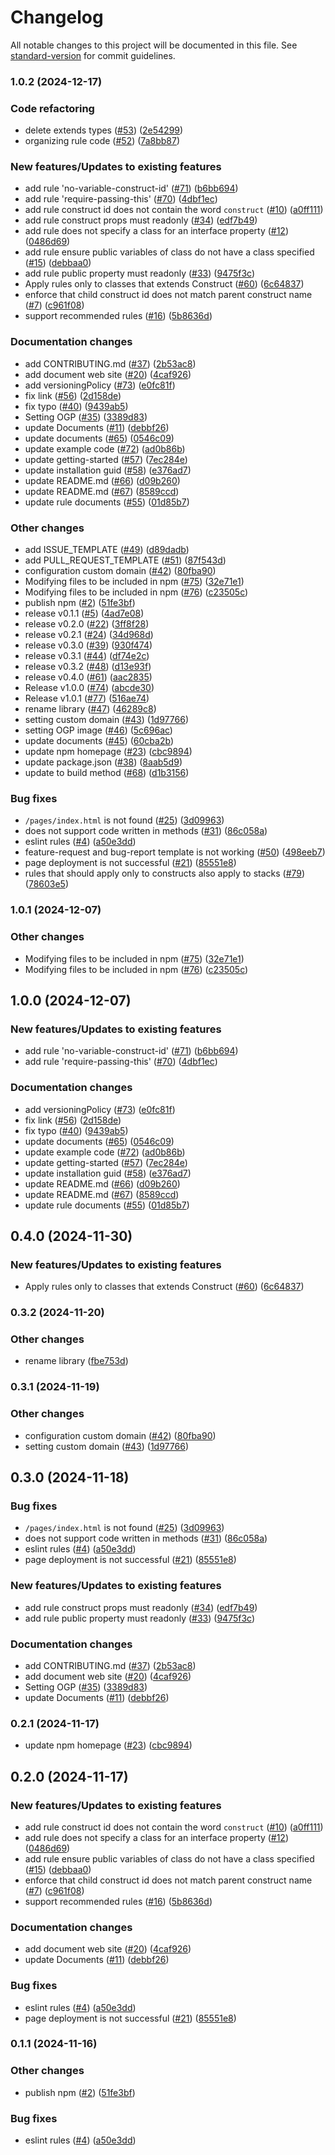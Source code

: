 # Changelog

All notable changes to this project will be documented in this file. See [standard-version](https://github.com/conventional-changelog/standard-version) for commit guidelines.

### 1.0.2 (2024-12-17)


### Code refactoring

* delete extends types ([#53](https://github.com/ren-yamanashi/eslint-cdk-plugin/issues/53)) ([2e54299](https://github.com/ren-yamanashi/eslint-cdk-plugin/commit/2e542992c2f91a4e216fd0153ef502d32213771d))
* organizing rule code ([#52](https://github.com/ren-yamanashi/eslint-cdk-plugin/issues/52)) ([7a8bb87](https://github.com/ren-yamanashi/eslint-cdk-plugin/commit/7a8bb87db3dcd2d5a4aee8008b47b4342a3f2db1))


### New features/Updates to existing features

* add rule 'no-variable-construct-id' ([#71](https://github.com/ren-yamanashi/eslint-cdk-plugin/issues/71)) ([b6bb694](https://github.com/ren-yamanashi/eslint-cdk-plugin/commit/b6bb6942afaea2ac7b4e7f0e0b1fb3c9d1e36f44))
* add rule 'require-passing-this' ([#70](https://github.com/ren-yamanashi/eslint-cdk-plugin/issues/70)) ([4dbf1ec](https://github.com/ren-yamanashi/eslint-cdk-plugin/commit/4dbf1eceefde8712458cbeb016844d42b94078ae))
* add rule construct id does not contain the word `construct` ([#10](https://github.com/ren-yamanashi/eslint-cdk-plugin/issues/10)) ([a0ff111](https://github.com/ren-yamanashi/eslint-cdk-plugin/commit/a0ff1112084974082efe9d9d0eacee61062b2db0))
* add rule construct props must readonly ([#34](https://github.com/ren-yamanashi/eslint-cdk-plugin/issues/34)) ([edf7b49](https://github.com/ren-yamanashi/eslint-cdk-plugin/commit/edf7b490bec5dad1104281c9a551a631ca017fc6))
* add rule does not specify a class for an interface property ([#12](https://github.com/ren-yamanashi/eslint-cdk-plugin/issues/12)) ([0486d69](https://github.com/ren-yamanashi/eslint-cdk-plugin/commit/0486d69f0735a855507cec07769a0520471b6c74))
* add rule ensure public variables of class do not have a class specified ([#15](https://github.com/ren-yamanashi/eslint-cdk-plugin/issues/15)) ([debbaa0](https://github.com/ren-yamanashi/eslint-cdk-plugin/commit/debbaa08033830b9cde0c5dd756c50af8b7d561c))
* add rule public property must readonly ([#33](https://github.com/ren-yamanashi/eslint-cdk-plugin/issues/33)) ([9475f3c](https://github.com/ren-yamanashi/eslint-cdk-plugin/commit/9475f3c7271dd057668fc4b073c27f0a61d19597))
* Apply rules only to classes that extends Construct ([#60](https://github.com/ren-yamanashi/eslint-cdk-plugin/issues/60)) ([6c64837](https://github.com/ren-yamanashi/eslint-cdk-plugin/commit/6c6483772779c50a5949234bdacecda62df2f0ee))
* enforce that child construct id does not match parent construct name ([#7](https://github.com/ren-yamanashi/eslint-cdk-plugin/issues/7)) ([c961f08](https://github.com/ren-yamanashi/eslint-cdk-plugin/commit/c961f08192f688aae33d8cbfed43a9d013eebcb6))
* support recommended rules ([#16](https://github.com/ren-yamanashi/eslint-cdk-plugin/issues/16)) ([5b8636d](https://github.com/ren-yamanashi/eslint-cdk-plugin/commit/5b8636db76d4cf56f39b4723ceb3a2521467f664))


### Documentation changes

* add CONTRIBUTING.md ([#37](https://github.com/ren-yamanashi/eslint-cdk-plugin/issues/37)) ([2b53ac8](https://github.com/ren-yamanashi/eslint-cdk-plugin/commit/2b53ac8ef6f11ea11e323dbd1c155956489d289a))
* add document web site ([#20](https://github.com/ren-yamanashi/eslint-cdk-plugin/issues/20)) ([4caf926](https://github.com/ren-yamanashi/eslint-cdk-plugin/commit/4caf9264aeb90a3e9b3355d37ef5f9a3f59e7fec))
* add versioningPolicy ([#73](https://github.com/ren-yamanashi/eslint-cdk-plugin/issues/73)) ([e0fc81f](https://github.com/ren-yamanashi/eslint-cdk-plugin/commit/e0fc81f4a9d9ff74c7368dfa95678c2c4941ff4e))
* fix link ([#56](https://github.com/ren-yamanashi/eslint-cdk-plugin/issues/56)) ([2d158de](https://github.com/ren-yamanashi/eslint-cdk-plugin/commit/2d158de326624e9516b3ff43ac5d473e64f79fed))
* fix typo ([#40](https://github.com/ren-yamanashi/eslint-cdk-plugin/issues/40)) ([9439ab5](https://github.com/ren-yamanashi/eslint-cdk-plugin/commit/9439ab55b70a3fd8281b7e741520274753ee8445))
* Setting OGP ([#35](https://github.com/ren-yamanashi/eslint-cdk-plugin/issues/35)) ([3389d83](https://github.com/ren-yamanashi/eslint-cdk-plugin/commit/3389d83efddb4ea382f6ac055dc7c58c8293d7e7))
* update Documents ([#11](https://github.com/ren-yamanashi/eslint-cdk-plugin/issues/11)) ([debbf26](https://github.com/ren-yamanashi/eslint-cdk-plugin/commit/debbf26aa6e928f67803a8031cd7ac2fd76d40bd))
* update documents ([#65](https://github.com/ren-yamanashi/eslint-cdk-plugin/issues/65)) ([0546c09](https://github.com/ren-yamanashi/eslint-cdk-plugin/commit/0546c09477df9f04f4654ba4e9408c7c19a116a0))
* update example code ([#72](https://github.com/ren-yamanashi/eslint-cdk-plugin/issues/72)) ([ad0b86b](https://github.com/ren-yamanashi/eslint-cdk-plugin/commit/ad0b86b91002ba9621cfee6248bfd2fc479398c0))
* update getting-started ([#57](https://github.com/ren-yamanashi/eslint-cdk-plugin/issues/57)) ([7ec284e](https://github.com/ren-yamanashi/eslint-cdk-plugin/commit/7ec284edbb4f1ebabc51f0916038825b06039abd))
* update installation guid ([#58](https://github.com/ren-yamanashi/eslint-cdk-plugin/issues/58)) ([e376ad7](https://github.com/ren-yamanashi/eslint-cdk-plugin/commit/e376ad79d5064a8cc668034add8ccf91e025413d))
* update README.md ([#66](https://github.com/ren-yamanashi/eslint-cdk-plugin/issues/66)) ([d09b260](https://github.com/ren-yamanashi/eslint-cdk-plugin/commit/d09b2603c2fd47624ed0015279904dfbde46d3af))
* update README.md ([#67](https://github.com/ren-yamanashi/eslint-cdk-plugin/issues/67)) ([8589ccd](https://github.com/ren-yamanashi/eslint-cdk-plugin/commit/8589ccdf1d6441319a4d99ca99118f2b9ba02263))
* update rule documents ([#55](https://github.com/ren-yamanashi/eslint-cdk-plugin/issues/55)) ([01d85b7](https://github.com/ren-yamanashi/eslint-cdk-plugin/commit/01d85b7944fd9a344069762ee78fb07784934acc))


### Other changes

* add ISSUE_TEMPLATE ([#49](https://github.com/ren-yamanashi/eslint-cdk-plugin/issues/49)) ([d89dadb](https://github.com/ren-yamanashi/eslint-cdk-plugin/commit/d89dadba3eafcb8f356efbdc596720b48f09607e))
* add PULL_REQUEST_TEMPLATE ([#51](https://github.com/ren-yamanashi/eslint-cdk-plugin/issues/51)) ([87f543d](https://github.com/ren-yamanashi/eslint-cdk-plugin/commit/87f543d3826609905c6c7c26173b3a40b866b19b))
* configuration custom domain ([#42](https://github.com/ren-yamanashi/eslint-cdk-plugin/issues/42)) ([80fba90](https://github.com/ren-yamanashi/eslint-cdk-plugin/commit/80fba90f05125b73bdef78203be68e1d88ba2323))
* Modifying files to be included in npm ([#75](https://github.com/ren-yamanashi/eslint-cdk-plugin/issues/75)) ([32e71e1](https://github.com/ren-yamanashi/eslint-cdk-plugin/commit/32e71e17dff1b75c105d5deeea777d8f9e026722))
* Modifying files to be included in npm ([#76](https://github.com/ren-yamanashi/eslint-cdk-plugin/issues/76)) ([c23505c](https://github.com/ren-yamanashi/eslint-cdk-plugin/commit/c23505c85f2e15cddb001abb6b090d0aef4d429c))
* publish npm ([#2](https://github.com/ren-yamanashi/eslint-cdk-plugin/issues/2)) ([51fe3bf](https://github.com/ren-yamanashi/eslint-cdk-plugin/commit/51fe3bf89cbd0584c50e39dfe998b23190b22a37))
* release v0.1.1 ([#5](https://github.com/ren-yamanashi/eslint-cdk-plugin/issues/5)) ([4ad7e08](https://github.com/ren-yamanashi/eslint-cdk-plugin/commit/4ad7e082bfda64f1dcefbf2b6b8967f5f31d32a2))
* release v0.2.0 ([#22](https://github.com/ren-yamanashi/eslint-cdk-plugin/issues/22)) ([3ff8f28](https://github.com/ren-yamanashi/eslint-cdk-plugin/commit/3ff8f28972a1a841e5c9eaf1b6c48a958b385608))
* release v0.2.1 ([#24](https://github.com/ren-yamanashi/eslint-cdk-plugin/issues/24)) ([34d968d](https://github.com/ren-yamanashi/eslint-cdk-plugin/commit/34d968de78864b62c2d02795b5fd0534c55361cb))
* release v0.3.0 ([#39](https://github.com/ren-yamanashi/eslint-cdk-plugin/issues/39)) ([930f474](https://github.com/ren-yamanashi/eslint-cdk-plugin/commit/930f474d76e4aee469b7d2db20de4e09c1834712))
* release v0.3.1 ([#44](https://github.com/ren-yamanashi/eslint-cdk-plugin/issues/44)) ([df74e2c](https://github.com/ren-yamanashi/eslint-cdk-plugin/commit/df74e2c22bee921b34c762b2e59cfeec31158060))
* release v0.3.2 ([#48](https://github.com/ren-yamanashi/eslint-cdk-plugin/issues/48)) ([d13e93f](https://github.com/ren-yamanashi/eslint-cdk-plugin/commit/d13e93fd1767e4ef1054981ed75175c1467816ff))
* release v0.4.0 ([#61](https://github.com/ren-yamanashi/eslint-cdk-plugin/issues/61)) ([aac2835](https://github.com/ren-yamanashi/eslint-cdk-plugin/commit/aac2835dc50aaf8e880091a27908c1a391156706))
* Release v1.0.0 ([#74](https://github.com/ren-yamanashi/eslint-cdk-plugin/issues/74)) ([abcde30](https://github.com/ren-yamanashi/eslint-cdk-plugin/commit/abcde30cce71ca2e9e79178d62ebace5b3af7e91))
* Release v1.0.1 ([#77](https://github.com/ren-yamanashi/eslint-cdk-plugin/issues/77)) ([516ae74](https://github.com/ren-yamanashi/eslint-cdk-plugin/commit/516ae7417ad6977a7894644d90f899d26d297889))
* rename library ([#47](https://github.com/ren-yamanashi/eslint-cdk-plugin/issues/47)) ([46289c8](https://github.com/ren-yamanashi/eslint-cdk-plugin/commit/46289c8ca5b5358e7c0a744531f76e8853a5a406))
* setting custom domain ([#43](https://github.com/ren-yamanashi/eslint-cdk-plugin/issues/43)) ([1d97766](https://github.com/ren-yamanashi/eslint-cdk-plugin/commit/1d9776645022370cf9858b150d26ee27f46c9784))
* setting OGP image ([#46](https://github.com/ren-yamanashi/eslint-cdk-plugin/issues/46)) ([5c696ac](https://github.com/ren-yamanashi/eslint-cdk-plugin/commit/5c696ac781c8afcf44576d323820ee272fab1cea))
* update documents ([#45](https://github.com/ren-yamanashi/eslint-cdk-plugin/issues/45)) ([60cba2b](https://github.com/ren-yamanashi/eslint-cdk-plugin/commit/60cba2b3eed6058836b5378f62c91a817c12433c))
* update npm homepage ([#23](https://github.com/ren-yamanashi/eslint-cdk-plugin/issues/23)) ([cbc9894](https://github.com/ren-yamanashi/eslint-cdk-plugin/commit/cbc989490152a6ceccb6158a6d6fcf21e986ca6b))
* update package.json ([#38](https://github.com/ren-yamanashi/eslint-cdk-plugin/issues/38)) ([8aab5d9](https://github.com/ren-yamanashi/eslint-cdk-plugin/commit/8aab5d9db6554b76acc85a0da1173405908188e2))
* update to build method ([#68](https://github.com/ren-yamanashi/eslint-cdk-plugin/issues/68)) ([d1b3156](https://github.com/ren-yamanashi/eslint-cdk-plugin/commit/d1b3156ccd0fcbd0c6b73af95ed095a8027a5573))


### Bug fixes

* `/pages/index.html` is not found ([#25](https://github.com/ren-yamanashi/eslint-cdk-plugin/issues/25)) ([3d09963](https://github.com/ren-yamanashi/eslint-cdk-plugin/commit/3d099632c560055b5ce93aa93e17614ac330a5eb))
* does not support code written in methods ([#31](https://github.com/ren-yamanashi/eslint-cdk-plugin/issues/31)) ([86c058a](https://github.com/ren-yamanashi/eslint-cdk-plugin/commit/86c058a88f678d47d9c3f078168aebd205b8a47b))
* eslint rules ([#4](https://github.com/ren-yamanashi/eslint-cdk-plugin/issues/4)) ([a50e3dd](https://github.com/ren-yamanashi/eslint-cdk-plugin/commit/a50e3dd02e7bc363b5365de6d46a7d7045aee287))
* feature-request and bug-report template is not working ([#50](https://github.com/ren-yamanashi/eslint-cdk-plugin/issues/50)) ([498eeb7](https://github.com/ren-yamanashi/eslint-cdk-plugin/commit/498eeb70312c939d5a14eb8fb3a3688a1979912c))
* page deployment is not successful ([#21](https://github.com/ren-yamanashi/eslint-cdk-plugin/issues/21)) ([85551e8](https://github.com/ren-yamanashi/eslint-cdk-plugin/commit/85551e8653caf8408f5aceab8bb8a42508742634))
* rules that should apply only to constructs also apply to stacks ([#79](https://github.com/ren-yamanashi/eslint-cdk-plugin/issues/79)) ([78603e5](https://github.com/ren-yamanashi/eslint-cdk-plugin/commit/78603e539dd2a870f562efc84bae9b8b63b2a0f6))

### 1.0.1 (2024-12-07)

### Other changes

- Modifying files to be included in npm ([#75](https://github.com/ren-yamanashi/eslint-cdk-plugin/issues/75)) ([32e71e1](https://github.com/ren-yamanashi/eslint-cdk-plugin/commit/32e71e17dff1b75c105d5deeea777d8f9e026722))
- Modifying files to be included in npm ([#76](https://github.com/ren-yamanashi/eslint-cdk-plugin/issues/76)) ([c23505c](https://github.com/ren-yamanashi/eslint-cdk-plugin/commit/c23505c85f2e15cddb001abb6b090d0aef4d429c))

## 1.0.0 (2024-12-07)

### New features/Updates to existing features

- add rule 'no-variable-construct-id' ([#71](https://github.com/ren-yamanashi/eslint-cdk-plugin/issues/71)) ([b6bb694](https://github.com/ren-yamanashi/eslint-cdk-plugin/commit/b6bb6942afaea2ac7b4e7f0e0b1fb3c9d1e36f44))
- add rule 'require-passing-this' ([#70](https://github.com/ren-yamanashi/eslint-cdk-plugin/issues/70)) ([4dbf1ec](https://github.com/ren-yamanashi/eslint-cdk-plugin/commit/4dbf1eceefde8712458cbeb016844d42b94078ae))

### Documentation changes

- add versioningPolicy ([#73](https://github.com/ren-yamanashi/eslint-cdk-plugin/issues/73)) ([e0fc81f](https://github.com/ren-yamanashi/eslint-cdk-plugin/commit/e0fc81f4a9d9ff74c7368dfa95678c2c4941ff4e))
- fix link ([#56](https://github.com/ren-yamanashi/eslint-cdk-plugin/issues/56)) ([2d158de](https://github.com/ren-yamanashi/eslint-cdk-plugin/commit/2d158de326624e9516b3ff43ac5d473e64f79fed))
- fix typo ([#40](https://github.com/ren-yamanashi/eslint-cdk-plugin/issues/40)) ([9439ab5](https://github.com/ren-yamanashi/eslint-cdk-plugin/commit/9439ab55b70a3fd8281b7e741520274753ee8445))
- update documents ([#65](https://github.com/ren-yamanashi/eslint-cdk-plugin/issues/65)) ([0546c09](https://github.com/ren-yamanashi/eslint-cdk-plugin/commit/0546c09477df9f04f4654ba4e9408c7c19a116a0))
- update example code ([#72](https://github.com/ren-yamanashi/eslint-cdk-plugin/issues/72)) ([ad0b86b](https://github.com/ren-yamanashi/eslint-cdk-plugin/commit/ad0b86b91002ba9621cfee6248bfd2fc479398c0))
- update getting-started ([#57](https://github.com/ren-yamanashi/eslint-cdk-plugin/issues/57)) ([7ec284e](https://github.com/ren-yamanashi/eslint-cdk-plugin/commit/7ec284edbb4f1ebabc51f0916038825b06039abd))
- update installation guid ([#58](https://github.com/ren-yamanashi/eslint-cdk-plugin/issues/58)) ([e376ad7](https://github.com/ren-yamanashi/eslint-cdk-plugin/commit/e376ad79d5064a8cc668034add8ccf91e025413d))
- update README.md ([#66](https://github.com/ren-yamanashi/eslint-cdk-plugin/issues/66)) ([d09b260](https://github.com/ren-yamanashi/eslint-cdk-plugin/commit/d09b2603c2fd47624ed0015279904dfbde46d3af))
- update README.md ([#67](https://github.com/ren-yamanashi/eslint-cdk-plugin/issues/67)) ([8589ccd](https://github.com/ren-yamanashi/eslint-cdk-plugin/commit/8589ccdf1d6441319a4d99ca99118f2b9ba02263))
- update rule documents ([#55](https://github.com/ren-yamanashi/eslint-cdk-plugin/issues/55)) ([01d85b7](https://github.com/ren-yamanashi/eslint-cdk-plugin/commit/01d85b7944fd9a344069762ee78fb07784934acc))

## 0.4.0 (2024-11-30)

### New features/Updates to existing features

- Apply rules only to classes that extends Construct ([#60](https://github.com/ren-yamanashi/eslint-cdk-plugin/issues/60)) ([6c64837](https://github.com/ren-yamanashi/eslint-cdk-plugin/commit/6c6483772779c50a5949234bdacecda62df2f0ee))

### 0.3.2 (2024-11-20)

### Other changes

- rename library ([fbe753d](https://github.com/ren-yamanashi/eslint-cdk-plugin/commit/fbe753d33406d2ce443d453198e649a89ddc3227))

### 0.3.1 (2024-11-19)

### Other changes

- configuration custom domain ([#42](https://github.com/ren-yamanashi/eslint-plugin-cdk/issues/42)) ([80fba90](https://github.com/ren-yamanashi/eslint-plugin-cdk/commit/80fba90f05125b73bdef78203be68e1d88ba2323))
- setting custom domain ([#43](https://github.com/ren-yamanashi/eslint-plugin-cdk/issues/43)) ([1d97766](https://github.com/ren-yamanashi/eslint-plugin-cdk/commit/1d9776645022370cf9858b150d26ee27f46c9784))

## 0.3.0 (2024-11-18)

### Bug fixes

- `/pages/index.html` is not found ([#25](https://github.com/ren-yamanashi/eslint-plugin-cdk/issues/25)) ([3d09963](https://github.com/ren-yamanashi/eslint-plugin-cdk/commit/3d099632c560055b5ce93aa93e17614ac330a5eb))
- does not support code written in methods ([#31](https://github.com/ren-yamanashi/eslint-plugin-cdk/issues/31)) ([86c058a](https://github.com/ren-yamanashi/eslint-plugin-cdk/commit/86c058a88f678d47d9c3f078168aebd205b8a47b))
- eslint rules ([#4](https://github.com/ren-yamanashi/eslint-plugin-cdk/issues/4)) ([a50e3dd](https://github.com/ren-yamanashi/eslint-plugin-cdk/commit/a50e3dd02e7bc363b5365de6d46a7d7045aee287))
- page deployment is not successful ([#21](https://github.com/ren-yamanashi/eslint-plugin-cdk/issues/21)) ([85551e8](https://github.com/ren-yamanashi/eslint-plugin-cdk/commit/85551e8653caf8408f5aceab8bb8a42508742634))

### New features/Updates to existing features

- add rule construct props must readonly ([#34](https://github.com/ren-yamanashi/eslint-plugin-cdk/issues/34)) ([edf7b49](https://github.com/ren-yamanashi/eslint-plugin-cdk/commit/edf7b490bec5dad1104281c9a551a631ca017fc6))
- add rule public property must readonly ([#33](https://github.com/ren-yamanashi/eslint-plugin-cdk/issues/33)) ([9475f3c](https://github.com/ren-yamanashi/eslint-plugin-cdk/commit/9475f3c7271dd057668fc4b073c27f0a61d19597))

### Documentation changes

- add CONTRIBUTING.md ([#37](https://github.com/ren-yamanashi/eslint-plugin-cdk/issues/37)) ([2b53ac8](https://github.com/ren-yamanashi/eslint-plugin-cdk/commit/2b53ac8ef6f11ea11e323dbd1c155956489d289a))
- add document web site ([#20](https://github.com/ren-yamanashi/eslint-plugin-cdk/issues/20)) ([4caf926](https://github.com/ren-yamanashi/eslint-plugin-cdk/commit/4caf9264aeb90a3e9b3355d37ef5f9a3f59e7fec))
- Setting OGP ([#35](https://github.com/ren-yamanashi/eslint-plugin-cdk/issues/35)) ([3389d83](https://github.com/ren-yamanashi/eslint-plugin-cdk/commit/3389d83efddb4ea382f6ac055dc7c58c8293d7e7))
- update Documents ([#11](https://github.com/ren-yamanashi/eslint-plugin-cdk/issues/11)) ([debbf26](https://github.com/ren-yamanashi/eslint-plugin-cdk/commit/debbf26aa6e928f67803a8031cd7ac2fd76d40bd))

### 0.2.1 (2024-11-17)

- update npm homepage ([#23](https://github.com/ren-yamanashi/eslint-plugin-cdk/issues/23)) ([cbc9894](https://github.com/ren-yamanashi/eslint-plugin-cdk/commit/cbc989490152a6ceccb6158a6d6fcf21e986ca6b))

## 0.2.0 (2024-11-17)

### New features/Updates to existing features

- add rule construct id does not contain the word `construct` ([#10](https://github.com/ren-yamanashi/eslint-plugin-cdk/issues/10)) ([a0ff111](https://github.com/ren-yamanashi/eslint-plugin-cdk/commit/a0ff1112084974082efe9d9d0eacee61062b2db0))
- add rule does not specify a class for an interface property ([#12](https://github.com/ren-yamanashi/eslint-plugin-cdk/issues/12)) ([0486d69](https://github.com/ren-yamanashi/eslint-plugin-cdk/commit/0486d69f0735a855507cec07769a0520471b6c74))
- add rule ensure public variables of class do not have a class specified ([#15](https://github.com/ren-yamanashi/eslint-plugin-cdk/issues/15)) ([debbaa0](https://github.com/ren-yamanashi/eslint-plugin-cdk/commit/debbaa08033830b9cde0c5dd756c50af8b7d561c))
- enforce that child construct id does not match parent construct name ([#7](https://github.com/ren-yamanashi/eslint-plugin-cdk/issues/7)) ([c961f08](https://github.com/ren-yamanashi/eslint-plugin-cdk/commit/c961f08192f688aae33d8cbfed43a9d013eebcb6))
- support recommended rules ([#16](https://github.com/ren-yamanashi/eslint-plugin-cdk/issues/16)) ([5b8636d](https://github.com/ren-yamanashi/eslint-plugin-cdk/commit/5b8636db76d4cf56f39b4723ceb3a2521467f664))

### Documentation changes

- add document web site ([#20](https://github.com/ren-yamanashi/eslint-plugin-cdk/issues/20)) ([4caf926](https://github.com/ren-yamanashi/eslint-plugin-cdk/commit/4caf9264aeb90a3e9b3355d37ef5f9a3f59e7fec))
- update Documents ([#11](https://github.com/ren-yamanashi/eslint-plugin-cdk/issues/11)) ([debbf26](https://github.com/ren-yamanashi/eslint-plugin-cdk/commit/debbf26aa6e928f67803a8031cd7ac2fd76d40bd))

### Bug fixes

- eslint rules ([#4](https://github.com/ren-yamanashi/eslint-plugin-cdk/issues/4)) ([a50e3dd](https://github.com/ren-yamanashi/eslint-plugin-cdk/commit/a50e3dd02e7bc363b5365de6d46a7d7045aee287))
- page deployment is not successful ([#21](https://github.com/ren-yamanashi/eslint-plugin-cdk/issues/21)) ([85551e8](https://github.com/ren-yamanashi/eslint-plugin-cdk/commit/85551e8653caf8408f5aceab8bb8a42508742634))

### 0.1.1 (2024-11-16)

### Other changes

- publish npm ([#2](https://github.com/ren-yamanashi/eslint-plugin-cdk/issues/2)) ([51fe3bf](https://github.com/ren-yamanashi/eslint-plugin-cdk/commit/51fe3bf89cbd0584c50e39dfe998b23190b22a37))

### Bug fixes

- eslint rules ([#4](https://github.com/ren-yamanashi/eslint-plugin-cdk/issues/4)) ([a50e3dd](https://github.com/ren-yamanashi/eslint-plugin-cdk/commit/a50e3dd02e7bc363b5365de6d46a7d7045aee287))
